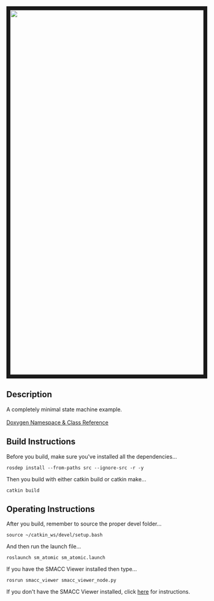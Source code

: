  <img src="https://github.com/reelrbtx/SMACC/blob/master/smacc_sm_reference_library/sm_atomic/docs/smacc_state_machine_20200207-004740.dot.svg" width="950" align="center" border="10"/>
 
 <h2>Description</h2> A completely minimal state machine example.<br></br>
<a href="https://reelrbtx.github.io/SMACC_Documentation/master/html/namespacesm__atomic.html">Doxygen Namespace & Class Reference</a>
 
 <h2>Build Instructions</h2>
Before you build, make sure you've installed all the dependencies...

```
rosdep install --from-paths src --ignore-src -r -y 
```

Then you build with either catkin build or catkin make...

```
catkin build
```
<h2>Operating Instructions</h2>
After you build, remember to source the proper devel folder...

```
source ~/catkin_ws/devel/setup.bash
```

And then run the launch file...

```
roslaunch sm_atomic sm_atomic.launch
```

If you have the SMACC Viewer installed then type...

```
rosrun smacc_viewer smacc_viewer_node.py
``` 

If you don't have the SMACC Viewer installed, click <a href="http://smacc.ninja/smacc-viewer/">here</a> for instructions.
